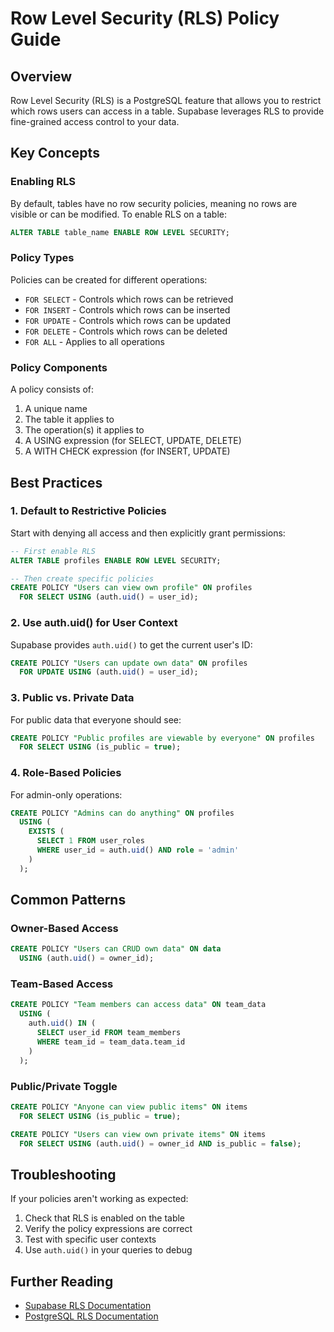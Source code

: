 # Row Level Security (RLS) Policy Guide

## Overview

Row Level Security (RLS) is a PostgreSQL feature that allows you to restrict which rows users can access in a table.
Supabase leverages RLS to provide fine-grained access control to your data.

## Key Concepts

### Enabling RLS

By default, tables have no row security policies, meaning no rows are visible or can be modified. To enable RLS on a
table:

```sql
ALTER TABLE table_name ENABLE ROW LEVEL SECURITY;
```

### Policy Types

Policies can be created for different operations:

- `FOR SELECT` - Controls which rows can be retrieved
- `FOR INSERT` - Controls which rows can be inserted
- `FOR UPDATE` - Controls which rows can be updated
- `FOR DELETE` - Controls which rows can be deleted
- `FOR ALL` - Applies to all operations

### Policy Components

A policy consists of:

1. A unique name
2. The table it applies to
3. The operation(s) it applies to
4. A USING expression (for SELECT, UPDATE, DELETE)
5. A WITH CHECK expression (for INSERT, UPDATE)

## Best Practices

### 1. Default to Restrictive Policies

Start with denying all access and then explicitly grant permissions:

```sql
-- First enable RLS
ALTER TABLE profiles ENABLE ROW LEVEL SECURITY;

-- Then create specific policies
CREATE POLICY "Users can view own profile" ON profiles
  FOR SELECT USING (auth.uid() = user_id);
```

### 2. Use auth.uid() for User Context

Supabase provides `auth.uid()` to get the current user's ID:

```sql
CREATE POLICY "Users can update own data" ON profiles
  FOR UPDATE USING (auth.uid() = user_id);
```

### 3. Public vs. Private Data

For public data that everyone should see:

```sql
CREATE POLICY "Public profiles are viewable by everyone" ON profiles
  FOR SELECT USING (is_public = true);
```

### 4. Role-Based Policies

For admin-only operations:

```sql
CREATE POLICY "Admins can do anything" ON profiles
  USING (
    EXISTS (
      SELECT 1 FROM user_roles
      WHERE user_id = auth.uid() AND role = 'admin'
    )
  );
```

## Common Patterns

### Owner-Based Access

```sql
CREATE POLICY "Users can CRUD own data" ON data
  USING (auth.uid() = owner_id);
```

### Team-Based Access

```sql
CREATE POLICY "Team members can access data" ON team_data
  USING (
    auth.uid() IN (
      SELECT user_id FROM team_members
      WHERE team_id = team_data.team_id
    )
  );
```

### Public/Private Toggle

```sql
CREATE POLICY "Anyone can view public items" ON items
  FOR SELECT USING (is_public = true);

CREATE POLICY "Users can view own private items" ON items
  FOR SELECT USING (auth.uid() = owner_id AND is_public = false);
```

## Troubleshooting

If your policies aren't working as expected:

1. Check that RLS is enabled on the table
2. Verify the policy expressions are correct
3. Test with specific user contexts
4. Use `auth.uid()` in your queries to debug

## Further Reading

- [Supabase RLS Documentation](https://supabase.io/docs/guides/auth/row-level-security)
- [PostgreSQL RLS Documentation](https://www.postgresql.org/docs/current/ddl-rowsecurity.html)